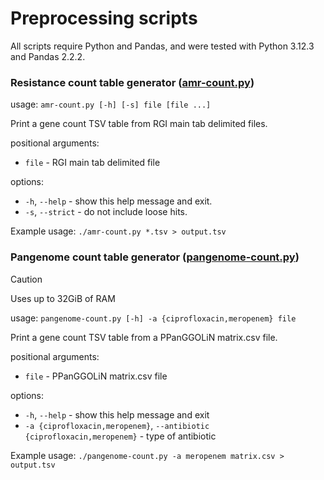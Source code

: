 # Preprocessing scripts

All scripts require Python and Pandas, and were tested with Python 3.12.3 and
Pandas 2.2.2.

### Resistance count table generator ([amr-count.py](https://raw.githubusercontent.com/ccm-bioinfo/Camda24_resistance/66de738d206c145975ff1f5f551bce99598675d5/Scripts/preprocessing/amr-count.py))

usage: `amr-count.py [-h] [-s] file [file ...]`

Print a gene count TSV table from RGI main tab delimited files.

positional arguments:
- `file` - RGI main tab delimited file

options:
- `-h`, `--help` - show this help message and exit.
- `-s`, `--strict` - do not include loose hits.

Example usage: `./amr-count.py *.tsv > output.tsv`

### Pangenome count table generator ([pangenome-count.py](https://raw.githubusercontent.com/ccm-bioinfo/Camda24_resistance/66de738d206c145975ff1f5f551bce99598675d5/Scripts/preprocessing/pangenome-count.py))

> [!CAUTION]  
> Uses up to 32GiB of RAM

usage: `pangenome-count.py [-h] -a {ciprofloxacin,meropenem} file`

Print a gene count TSV table from a PPanGGOLiN matrix.csv file.

positional arguments:
- `file` - PPanGGOLiN matrix.csv file

options:
- `-h`, `--help` - show this help message and exit
- `-a {ciprofloxacin,meropenem}`, `--antibiotic {ciprofloxacin,meropenem}` - 
  type of antibiotic

Example usage: `./pangenome-count.py -a meropenem matrix.csv > output.tsv`
